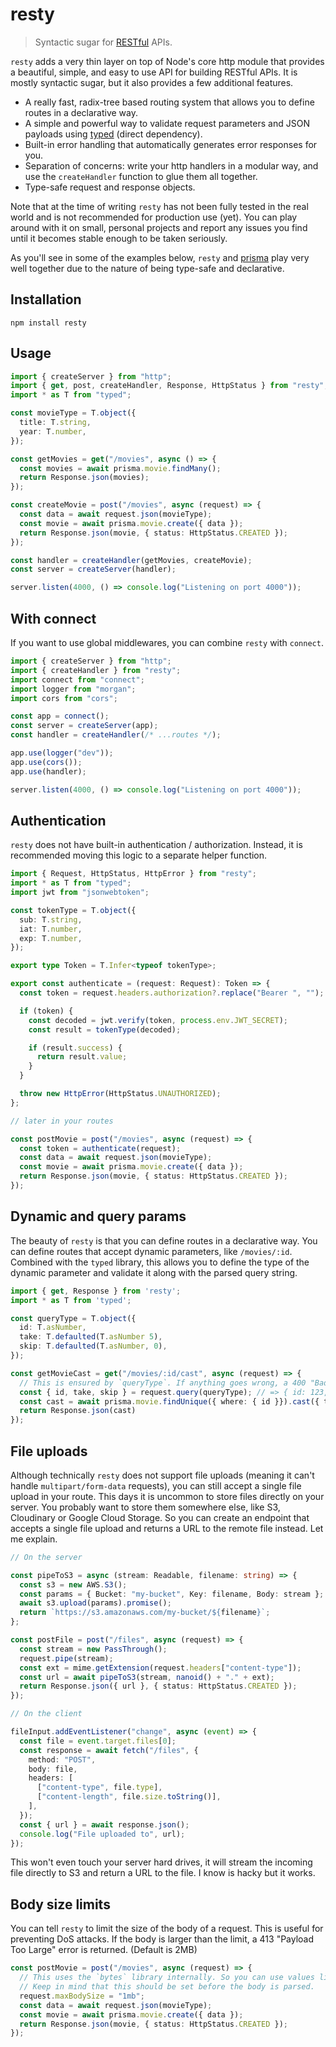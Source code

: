 # resty

> Syntactic sugar for [RESTful](http://restful.info) APIs.

`resty` adds a very thin layer on top of Node's core http module that provides a beautiful, simple, and easy to use API for building RESTful APIs. It is mostly syntactic sugar, but it also provides a few additional features.

- A really fast, radix-tree based routing system that allows you to define routes in a declarative way.
- A simple and powerful way to validate request parameters and JSON payloads using [typed](https://github.com/brielov/typed) (direct dependency).
- Built-in error handling that automatically generates error responses for you.
- Separation of concerns: write your http handlers in a modular way, and use the `createHandler` function to glue them all together.
- Type-safe request and response objects.

Note that at the time of writing `resty` has not been fully tested in the real world and is not recommended for production use (yet). You can play around with it on small, personal projects and report any issues you find until it becomes stable enough to be taken seriously.

As you'll see in some of the examples below, `resty` and [prisma](https://prisma.io) play very well together due to the nature of being type-safe and declarative.

## Installation

```
npm install resty
```

## Usage

```typescript
import { createServer } from "http";
import { get, post, createHandler, Response, HttpStatus } from "resty";
import * as T from "typed";

const movieType = T.object({
  title: T.string,
  year: T.number,
});

const getMovies = get("/movies", async () => {
  const movies = await prisma.movie.findMany();
  return Response.json(movies);
});

const createMovie = post("/movies", async (request) => {
  const data = await request.json(movieType);
  const movie = await prisma.movie.create({ data });
  return Response.json(movie, { status: HttpStatus.CREATED });
});

const handler = createHandler(getMovies, createMovie);
const server = createServer(handler);

server.listen(4000, () => console.log("Listening on port 4000"));
```

## With connect

If you want to use global middlewares, you can combine `resty` with `connect`.

```typescript
import { createServer } from "http";
import { createHandler } from "resty";
import connect from "connect";
import logger from "morgan";
import cors from "cors";

const app = connect();
const server = createServer(app);
const handler = createHandler(/* ...routes */);

app.use(logger("dev"));
app.use(cors());
app.use(handler);

server.listen(4000, () => console.log("Listening on port 4000"));
```

## Authentication

`resty` does not have built-in authentication / authorization. Instead, it is recommended moving this logic to a separate helper function.

```typescript
import { Request, HttpStatus, HttpError } from "resty";
import * as T from "typed";
import jwt from "jsonwebtoken";

const tokenType = T.object({
  sub: T.string,
  iat: T.number,
  exp: T.number,
});

export type Token = T.Infer<typeof tokenType>;

export const authenticate = (request: Request): Token => {
  const token = request.headers.authorization?.replace("Bearer ", "");

  if (token) {
    const decoded = jwt.verify(token, process.env.JWT_SECRET);
    const result = tokenType(decoded);

    if (result.success) {
      return result.value;
    }
  }

  throw new HttpError(HttpStatus.UNAUTHORIZED);
};

// later in your routes

const postMovie = post("/movies", async (request) => {
  const token = authenticate(request);
  const data = await request.json(movieType);
  const movie = await prisma.movie.create({ data });
  return Response.json(movie, { status: HttpStatus.CREATED });
});
```

## Dynamic and query params

The beauty of `resty` is that you can define routes in a declarative way. You can define routes that accept dynamic parameters, like `/movies/:id`. Combined with the `typed` library, this allows you to define the type of the dynamic parameter and validate it along with the parsed query string.

```typescript
import { get, Response } from 'resty';
import * as T from 'typed';

const queryType = T.object({
  id: T.asNumber,
  take: T.defaulted(T.asNumber 5),
  skip: T.defaulted(T.asNumber, 0),
});

const getMovieCast = get("/movies/:id/cast", async (request) => {
  // This is ensured by `queryType`. If anything goes wrong, a 400 "Bad Request" is returned.
  const { id, take, skip } = request.query(queryType); // => { id: 123, take: 5, skip: 0 }
  const cast = await prisma.movie.findUnique({ where: { id }}).cast({ take, skip });
  return Response.json(cast)
});
```

## File uploads

Although technically `resty` does not support file uploads (meaning it can't handle `multipart/form-data` requests), you can still accept a single file upload in your route.
This days it is uncommon to store files directly on your server. You probably want to store them somewhere else, like S3, Cloudinary or Google Cloud Storage. So you can create an endpoint that accepts a single file upload and returns a URL to the remote file instead. Let me explain.

```typescript
// On the server

const pipeToS3 = async (stream: Readable, filename: string) => {
  const s3 = new AWS.S3();
  const params = { Bucket: "my-bucket", Key: filename, Body: stream };
  await s3.upload(params).promise();
  return `https://s3.amazonaws.com/my-bucket/${filename}`;
};

const postFile = post("/files", async (request) => {
  const stream = new PassThrough();
  request.pipe(stream);
  const ext = mime.getExtension(request.headers["content-type"]);
  const url = await pipeToS3(stream, nanoid() + "." + ext);
  return Response.json({ url }, { status: HttpStatus.CREATED });
});

// On the client

fileInput.addEventListener("change", async (event) => {
  const file = event.target.files[0];
  const response = await fetch("/files", {
    method: "POST",
    body: file,
    headers: [
      ["content-type", file.type],
      ["content-length", file.size.toString()],
    ],
  });
  const { url } = await response.json();
  console.log("File uploaded to", url);
});
```

This won't even touch your server hard drives, it will stream the incoming file directly to S3 and return a URL to the file. I know is hacky but it works.

## Body size limits

You can tell `resty` to limit the size of the body of a request. This is useful for preventing DoS attacks.
If the body is larger than the limit, a 413 "Payload Too Large" error is returned. (Default is 2MB)

```typescript
const postMovie = post("/movies", async (request) => {
  // This uses the `bytes` library internally. So you can use values like "1mb" or "10kb" or a plain number.
  // Keep in mind that this should be set before the body is parsed.
  request.maxBodySize = "1mb";
  const data = await request.json(movieType);
  const movie = await prisma.movie.create({ data });
  return Response.json(movie, { status: HttpStatus.CREATED });
});
```
